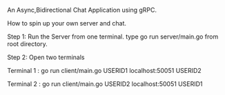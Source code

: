 An Async,Bidirectional Chat Application using gRPC.

How to spin up your own server and chat.

Step 1: Run the Server from one terminal. type go run server/main.go from root directory.

Step 2: Open two terminals

Terminal 1 : go run client/main.go USERID1 localhost:50051 USERID2

Terminal 2 : go run client/main.go USERID2 localhost:50051 USERID1
